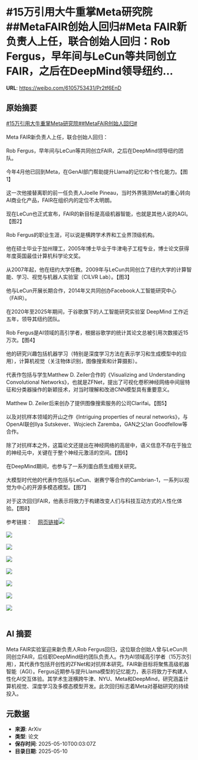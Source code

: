# #15万引用大牛重掌Meta研究院##MetaFAIR创始人回归#Meta FAIR新负责人上任，联合创始人回归：Rob Fergus，早年间与LeCun等共同创立FAIR，之后在DeepMind领导纽约...

**URL**: https://weibo.com/6105753431/Pr2tf6EnD

## 原始摘要

<a href="https://m.weibo.cn/search?containerid=231522type%3D1%26t%3D10%26q%3D%2315%E4%B8%87%E5%BC%95%E7%94%A8%E5%A4%A7%E7%89%9B%E9%87%8D%E6%8E%8CMeta%E7%A0%94%E7%A9%B6%E9%99%A2%23&amp;extparam=%2315%E4%B8%87%E5%BC%95%E7%94%A8%E5%A4%A7%E7%89%9B%E9%87%8D%E6%8E%8CMeta%E7%A0%94%E7%A9%B6%E9%99%A2%23" data-hide=""><span class="surl-text">#15万引用大牛重掌Meta研究院#</span></a><a href="https://m.weibo.cn/search?containerid=231522type%3D1%26t%3D10%26q%3D%23MetaFAIR%E5%88%9B%E5%A7%8B%E4%BA%BA%E5%9B%9E%E5%BD%92%23&amp;extparam=%23MetaFAIR%E5%88%9B%E5%A7%8B%E4%BA%BA%E5%9B%9E%E5%BD%92%23" data-hide=""><span class="surl-text">#MetaFAIR创始人回归#</span></a><br><br>Meta FAIR新负责人上任，联合创始人回归：<br><br>Rob Fergus，早年间与LeCun等共同创立FAIR，之后在DeepMind领导纽约团队。<br><br>今年4月他已回到Meta，在GenAI部门帮助提升Llama的记忆和个性化能力。【图1】<br><br>这一次他接替离职的前一任负责人Joelle Pineau，当时外界猜测Meta的重心转向AI商业化产品，FAIR在组织内的定位不太明朗。<br><br>现在LeCun也正式宣布，FAIR的新目标是高级机器智能，也就是其他人说的AGI。【图2】<br><br>Rob Fergus的职业生涯，可以说是横跨学术界和工业界顶级机构。<br><br>他在硕士毕业于加州理工，2005年博士毕业于牛津电子工程专业，博士论文获得年度英国最佳计算机科学论文奖。<br><br>从2007年起，他在纽约大学任教。2009年与LeCun共同创立了纽约大学的计算智能、学习、视觉与机器人实验室（CILVR Lab）。【图3】<br><br>他与LeCun开展长期合作，2014年又共同创办Facebook人工智能研究中心（FAIR）。<br><br>在2020年至2025年期间，于谷歌旗下的人工智能研究实验室 DeepMind 工作近五年，领导其纽约团队。<br><br>Rob Fergus是AI领域的高引学者，根据谷歌学的统计其论文总被引用次数接近15万次。【图4】<br><br>他的研究兴趣包括机器学习（特别是深度学习方法在表示学习和生成模型中的应用），计算机视觉（关注物体识别，图像搜索和计算摄影）。<br><br>代表作包括与学生Matthew D. Zeiler合作的《Visualizing and Understanding Convolutional Networks》，也就是ZFNet，提出了可视化卷积神经网络中间层特征和分类器操作的新颖技术，对当时理解和改进CNN模型具有重要意义。<br><br>Matthew D. Zeiler后来创办了提供图像搜索服务的公司Clarifai。【图5】<br><br>以及对抗样本领域的开山之作《Intriguing properties of neural networks》，与OpenAI联创Ilya Sutskever、Wojciech Zaremba，GAN之父Ian Goodfellow等合作。<br><br>除了对抗样本之外，这篇论文还提出在神经网络的高层中，语义信息不存在于独立的神经元中，关键在于整个神经元激活的空间。【图6】<br><br>在DeepMind期间，也参与了一系列蛋白质生成相关研究。<br><br>大模型时代他的代表作包括与LeCun、谢赛宁等合作的Cambrian-1，一系列以视觉为中心的开源多模态模型。【图7】<br><br>对于这次回归FAIR，他表示将致力于构建改变人们与科技互动方式的人性化体验。【图8】<br><br>参考链接：<a href="https://weibo.cn/sinaurl?u=https%3A%2F%2Fwww.linkedin.com%2Fposts%2Frob-fergus-057808364_excited-to-share-the-news-that-im-taking-activity-7326262041453707483-f_O9%2F" data-hide=""><span class="url-icon"><img style="width: 1rem;height: 1rem" src="https://h5.sinaimg.cn/upload/2015/09/25/3/timeline_card_small_web_default.png" referrerpolicy="no-referrer"></span><span class="surl-text">网页链接</span></a><img style="" src="https://tvax2.sinaimg.cn/large/006Fd7o3gy1i19cxvmzn0j30zk0chdmt.jpg" referrerpolicy="no-referrer"><br><br><img style="" src="https://tvax1.sinaimg.cn/large/006Fd7o3gy1i19cxw3fmcj30zk0don2t.jpg" referrerpolicy="no-referrer"><br><br><img style="" src="https://tvax4.sinaimg.cn/large/006Fd7o3gy1i19cxvpjw6j30k00u618e.jpg" referrerpolicy="no-referrer"><br><br><img style="" src="https://tvax4.sinaimg.cn/large/006Fd7o3gy1i19cxwbeobj30zk0eejxi.jpg" referrerpolicy="no-referrer"><br><br><img style="" src="https://tvax2.sinaimg.cn/large/006Fd7o3gy1i19cxv9ejkj30zk0bstay.jpg" referrerpolicy="no-referrer"><br><br><img style="" src="https://tvax4.sinaimg.cn/large/006Fd7o3gy1i19cxwivslj30zk0fs0vv.jpg" referrerpolicy="no-referrer"><br><br><img style="" src="https://tvax1.sinaimg.cn/large/006Fd7o3gy1i19cxwi18rj30zk0fetca.jpg" referrerpolicy="no-referrer"><br><br><img style="" src="https://tvax3.sinaimg.cn/large/006Fd7o3gy1i19cxx82h6j30zk0ef0yy.jpg" referrerpolicy="no-referrer"><br><br>

## AI 摘要

Meta FAIR实验室迎来新负责人Rob Fergus回归，这位联合创始人曾与LeCun共同创立FAIR，后任职DeepMind纽约团队负责人。作为AI领域高引学者（15万次引用），其代表作包括开创性的ZFNet和对抗样本研究。FAIR新目标将聚焦高级机器智能（AGI）。Fergus近期参与提升Llama模型的记忆能力，表示将致力于构建人性化AI交互体验。其学术生涯横跨牛津、NYU、Meta和DeepMind，研究涵盖计算机视觉、深度学习及多模态模型开发。此次回归标志着Meta对基础研究的持续投入。

## 元数据

- **来源**: ArXiv
- **类型**: 论文
- **保存时间**: 2025-05-10T00:03:07Z
- **目录日期**: 2025-05-10
